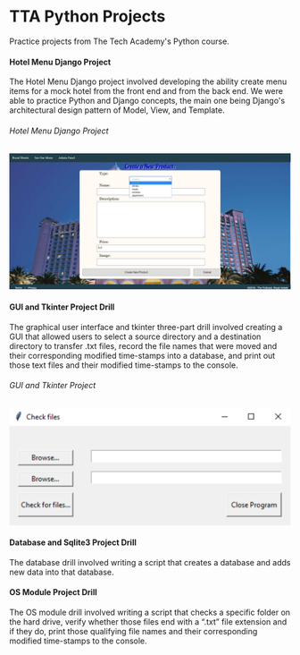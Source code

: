# TTA Python Projects
Practice projects from The Tech Academy's Python course.

#### Hotel Menu Django Project
The Hotel Menu Django project involved developing the ability create menu items for a mock hotel from the front end and from the back end. We were able to practice Python and Django concepts, the main one being Django's architectural design pattern of Model, View, and Template.

###### Hotel Menu Django Project
![django project](screenshots/pic1.png)

#### GUI and Tkinter Project Drill
The graphical user interface and tkinter three-part drill involved creating a GUI that allowed users to select a source directory and a destination directory to transfer .txt files, record the file names that were moved and their corresponding modified time-stamps into a database, and print out those text files and their modified time-stamps to the console.

###### GUI and Tkinter Project
![GUI Tkinter Project](screenshots/pic2.png)

#### Database and Sqlite3 Project Drill
The database drill involved writing a script that creates a database and adds new data into that database.

#### OS Module Project Drill
The OS module drill involved writing a script that checks a specific folder on the hard drive, verify whether those files end with a “.txt” file extension and if they do, print those qualifying file names and their corresponding modified time-stamps to the console.
